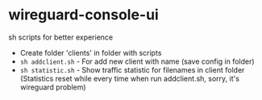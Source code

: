 # wireguard-console-ui
sh scripts for better experience

* Create folder 'clients' in folder with scripts
* `sh addclient.sh` - For add new client with name (save config in folder)
* `sh statistic.sh` - Show traffic statistic for filenames in client folder (Statistics reset while every time when run addclient.sh, sorry, it's wireguard problem)
